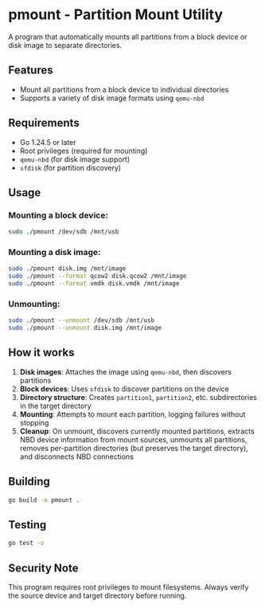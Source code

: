 # pmount - Partition Mount Utility

A program that automatically mounts all partitions from a block device or disk image to separate directories.

## Features

- Mount all partitions from a block device to individual directories
- Supports a variety of disk image formats using `qemu-nbd`

## Requirements

- Go 1.24.5 or later
- Root privileges (required for mounting)
- `qemu-nbd` (for disk image support)
- `sfdisk` (for partition discovery)

## Usage

### Mounting a block device:
```bash
sudo ./pmount /dev/sdb /mnt/usb
```

### Mounting a disk image:
```bash
sudo ./pmount disk.img /mnt/image
sudo ./pmount --format qcow2 disk.qcow2 /mnt/image
sudo ./pmount --format vmdk disk.vmdk /mnt/image
```

### Unmounting:
```bash
sudo ./pmount --unmount /dev/sdb /mnt/usb
sudo ./pmount --unmount disk.img /mnt/image
```

## How it works

1. **Disk images**: Attaches the image using `qemu-nbd`, then discovers partitions
2. **Block devices**: Uses `sfdisk` to discover partitions on the device
3. **Directory structure**: Creates `partition1`, `partition2`, etc. subdirectories in the target directory
4. **Mounting**: Attempts to mount each partition, logging failures without stopping
5. **Cleanup**: On unmount, discovers currently mounted partitions, extracts NBD device information from mount sources, unmounts all partitions, removes per-partition directories (but preserves the target directory), and disconnects NBD connections

## Building

```bash
go build -o pmount .
```

## Testing

```bash
go test -v
```

## Security Note

This program requires root privileges to mount filesystems. Always verify the source device and target directory before running.
